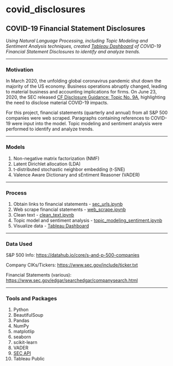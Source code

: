 # covid_disclosures

## COVID-19 Financial Statement Disclosures

*Using Natural Language Processing, including Topic Modeling and Sentiment Analysis techniques, created [Tableau Dashboard](https://public.tableau.com/profile/jason.dunleavy#!/vizhome/covid_disclosures/COVID-19FinancialStatementDisclosures?publish=yes) of COVID-19 Financial Statement Disclosures to identify and analyze trends.*

---
### Motivation
In March 2020, the unfolding global coronavirus pandemic shut down the majority of the US economy. Business operations abruptly changed, leading to material business and accounting implications for firms. On June 23, 2020, the SEC released [CF Disclosure Guidance: Topic No. 9A](https://www.sec.gov/corpfin/covid-19-disclosure-considerations), highlighting the need to disclose material COVID-19 impacts.

For this project, financial statements (quarterly and annual) from all S&P 500 companies were web scraped. Paragraphs containing references to COVID-19 were input into the model. Topic modeling and sentiment analysis were performed to identify and analyze trends.

---
### Models
1. Non-negative matrix factorization (NMF)
2. Latent Dirichlet allocation (LDA)
3. t-distributed stochastic neighbor embedding (t-SNE)
4. Valence Aware Dictionary and sEntiment Reasoner (VADER)

---
### Process
1. Obtain links to financial statements - [sec_urls.ipynb](https://github.com/dunleavyjason/covid_disclosures/blob/main/sec_urls.ipynb)
2. Web scrape financial statements - [web_scrape.ipynb](https://github.com/dunleavyjason/covid_disclosures/blob/main/web_scrape.ipynb)
3. Clean text - [clean_text.ipynb](https://github.com/dunleavyjason/covid_disclosures/blob/main/clean_text.ipynb)
4. Topic model and sentiment analysis - [topic_modeling_sentiment.ipynb](https://github.com/dunleavyjason/covid_disclosures/blob/main/topic_modeling_sentiment.ipynb)
5. Visualize data - [Tableau Dashboard](https://public.tableau.com/profile/jason.dunleavy#!/vizhome/covid_disclosures/COVID-19FinancialStatementDisclosures?publish=yes)

---

### Data Used
S&P 500 Info:
https://datahub.io/core/s-and-p-500-companies

Company CIKs/Tickers:
https://www.sec.gov/include/ticker.txt

Financial Statements (various):
https://www.sec.gov/edgar/searchedgar/companysearch.html


---

### Tools and Packages
1. Python
2. BeautifulSoup
3. Pandas
4. NumPy
5. matplotlip
6. seaborn
7. scikit-learn
8. VADER 
9. [SEC API](https://sec-api.io/)
10. Tableau Public

